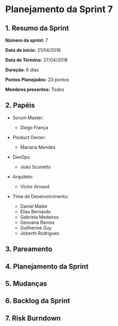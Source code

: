 # Planejamento da Sprint 7

## 1. Resumo da Sprint

__Número da sprint:__ 7

__Data de início:__ 21/04/2018

__Data de Término:__ 27/04/2018

__Duração__: 6 dias

__Pontos Planejados:__ 23 pontos

__Membros presentes:__ Todos

## 2. Papéis

- Scrum Master:
  - Diego França

- Product Owner:
  - Mariana Mendes

- DevOps:
  - João Sconetto

- Arquiteto:
  - Victor Arnaud

- Time de Desenvolvimento:
  - Daniel Maike
  - Elias Bernardo
  - Gabriela Medeiros
  - Geovana Ramos
  - Guilherme Guy
  - Joberth Rodrigues

## 3. Pareamento


## 4. Planejamento da Sprint


## 5. Mudanças


## 6. Backlog da Sprint


## 7. Risk Burndown

